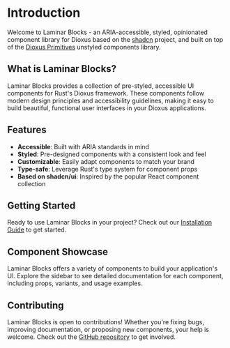# Introduction

Welcome to Laminar Blocks - an ARIA-accessible, styled, opinionated component library for Dioxus based on the [shadcn](https://ui.shadcn.com) project, and built on top of the [Dioxus Primitives](https://github.com/DioxusLabs/components) unstyled components library.

## What is Laminar Blocks?

Laminar Blocks provides a collection of pre-styled, accessible UI components for Rust's Dioxus framework. These components follow modern design principles and accessibility guidelines, making it easy to build beautiful, functional user interfaces in your Dioxus applications.

## Features

- **Accessible**: Built with ARIA standards in mind
- **Styled**: Pre-designed components with a consistent look and feel
- **Customizable**: Easily adapt components to match your brand
- **Type-safe**: Leverage Rust's type system for component props
- **Based on shadcn/ui**: Inspired by the popular React component collection

## Getting Started

Ready to use Laminar Blocks in your project? Check out our [Installation Guide](installation/index.md) to get started.

## Component Showcase

Laminar Blocks offers a variety of components to build your application's UI. Explore the sidebar to see detailed documentation for each component, including props, variants, and usage examples.

## Contributing

Laminar Blocks is open to contributions! Whether you're fixing bugs, improving documentation, or proposing new components, your help is welcome. Check out the [GitHub repository](https://github.com/DioxusLabs/laminar-blocks) to get involved.
